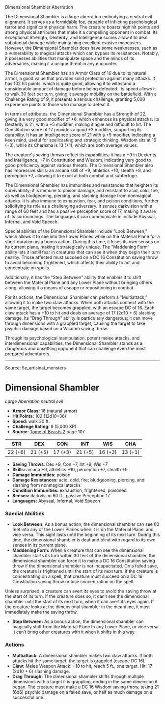 <MonsterName/>Dimensional Shambler</MonsterName>
<CreatureType/>Aberration</CreatureType>

<summary>The Dimensional Shambler is a large aberration embodying a neutral evil alignment. It serves as a formidable foe, capable of inflicting psychological terror and significant physical harm. The creature boasts high hit points and strong physical attributes that make it a compelling opponent in combat. Its exceptional Strength, Dexterity, and Intelligence scores allow it to deal substantial damage while maintaining excellent evasive maneuvers. However, the Dimensional Shambler does have some weaknesses, such as a vulnerability to magical attacks which can bypass its resistances. Notably, it possesses abilities that manipulate space and the minds of its adversaries, making it a unique threat in any encounter.</summary>

<detail>

The Dimensional Shambler has an Armor Class of 16 due to its natural armor, a good value that provides solid protection against many attacks. It has 102 hit points, which is quite good, allowing it to withstand a considerable amount of damage before being defeated. Its speed allows it to walk 30 feet per turn, giving it average mobility on the battlefield. With a Challenge Rating of 9, it presents a serious challenge, granting 5,000 experience points to those who manage to defeat it.

In terms of attributes, the Dimensional Shambler has a Strength of 22, giving it a very good modifier of +6, which enhances its physical attacks. Its Dexterity is 21, with a +5 modifier, making it agile and difficult to hit. The Constitution score of 17 provides a good +3 modifier, supporting its durability. It has an Intelligence score of 21 with a +5 modifier, indicating a keen mind, useful for spellcasting and strategic thinking. Wisdom sits at 16 (+3), while its Charisma is 13 (+1), which are both average values.

The creature's saving throws reflect its capabilities: it has a +9 in Dexterity and Intelligence, +7 in Constitution and Wisdom, indicating very good to good proficiency against various threats. The Dimensional Shambler also has impressive skills: an arcana skill of +9, athletics +10, stealth +9, and perception +7, allowing it to excel at both combat and subterfuge.

The Dimensional Shambler has immunities and resistances that heighten its survivability; it is immune to poison damage, and resistant to acid, cold, fire, as well as bludgeoning, piercing, and slashing damage from nonmagical attacks. It is also immune to exhaustion, fear, and poison conditions, further solidifying its role as a challenging adversary. It senses darkvision with a range of 60 feet and has a passive perception score of 17, making it aware of its surroundings. The languages it can communicate in include Abyssal, Infernal, and Void Speech.

Special abilities of the Dimensional Shambler include "Look Between," which allows it to see into the Lower Planes while on the Material Plane for a short duration as a bonus action. During this time, it loses its own senses on its current plane, making it strategically unique. The "Maddening Form" ability lets it instill fear in creatures that can see it when they begin their turn nearby. Those affected must succeed on a DC 16 Constitution saving throw to avoid becoming frightened, which affects their ability to act and concentrate on spells. 

Additionally, it has the "Step Between" ability that enables it to shift between the Material Plane and any Lower Plane without bringing others along, allowing it a means of escape or repositioning in combat.

For its actions, the Dimensional Shambler can perform a "Multiattack," allowing it to make two claw attacks. When both attacks connect with the same target, the target becomes grappled, with an escape DC of 16. Each claw attack has a +10 to hit and deals an average of 17 (2d10 + 6) slashing damage. Its "Drag Through" ability is particularly dangerous; it can move through dimensions with a grappled target, causing the target to take psychic damage based on a Wisdom saving throw.

Through its psychological manipulation, potent melee attacks, and interdimensional capabilities, the Dimensional Shambler stands as a dangerous and unsettling opponent that can challenge even the most prepared adventurers.</detail>



---

Source: 5e_artisinal_monsters

# Dimensional Shambler

*Large* *Aberration* *neutral evil*

- **Armor Class:** 16 (natural armor)
- **Hit Points:** 102 (12d10+36)
- **Speed:** walk 30 ft.
- **Challenge Rating:** 9 (5,000 XP)
- **Source:** [Tome of Beasts 2](https://koboldpress.com/kpstore/product/tome-of-beasts-2-for-5th-edition) page 107

| STR | DEX | CON | INT | WIS | CHA |
| --- | --- | --- | --- | --- | --- |
| 22 (+6) | 21 (+5) | 17 (+3) | 21 (+5) | 16 (+3) | 13 (+1) |

- **Saving Throws**: Dex +9, Con +7, Int +9, Wis +7
- **Skills:** arcana +9, athletics +10, perception +7, stealth +9
- **Damage Immunities:** poison
- **Damage Resistances:** acid, cold, fire; bludgeoning, piercing, and slashing from nonmagical attacks
- **Condition Immunities:** exhaustion, frightened, poisoned
- **Senses:** darkvision 60 ft., passive Perception 17
- **Languages:** Abyssal, Infernal, Void Speech

### Special Abilities

- **Look Between:** As a bonus action, the dimensional shambler can see 60 feet into any of the Lower Planes when it is on the Material Plane, and vice versa. This sight lasts until the beginning of its next turn. During this time, the dimensional shambler is deaf and blind with regard to its own senses in its current plane.
- **Maddening Form:** When a creature that can see the dimensional shambler starts its turn within 30 feet of the dimensional shambler, the dimensional shambler can force it to make a DC 16 Constitution saving throw if the dimensional shambler is not incapacitated. On a failed save, the creature is frightened until the start of its next turn. If the creature is concentrating on a spell, that creature must succeed on a DC 16 Constitution saving throw or lose concentration on the spell.

Unless surprised, a creature can avert its eyes to avoid the saving throw at the start of its turn. If the creature does so, it can’t see the dimensional shambler until the start of its next turn, when it can avert its eyes again. If the creature looks at the dimensional shambler in the meantime, it must immediately make the saving throw.
- **Step Between:** As a bonus action, the dimensional shambler can magically shift from the Material Plane to any Lower Plane, or vice versa. It can’t bring other creatures with it when it shifts in this way.

### Actions

- **Multiattack:** A dimensional shambler makes two claw attacks. If both attacks hit the same target, the target is grappled (escape DC 16).
- **Claw:** Melee Weapon Attack: +10 to hit, reach 5 ft., one target. Hit: 17 (2d10 + 6) slashing damage.
- **Drag Through:** The dimensional shambler shifts through multiple dimensions with a target it is grappling, ending in the same dimension it began. The creature must make a DC 16 Wisdom saving throw, taking 21 (6d6) psychic damage on a failed save, or half as much damage on a successful one.




